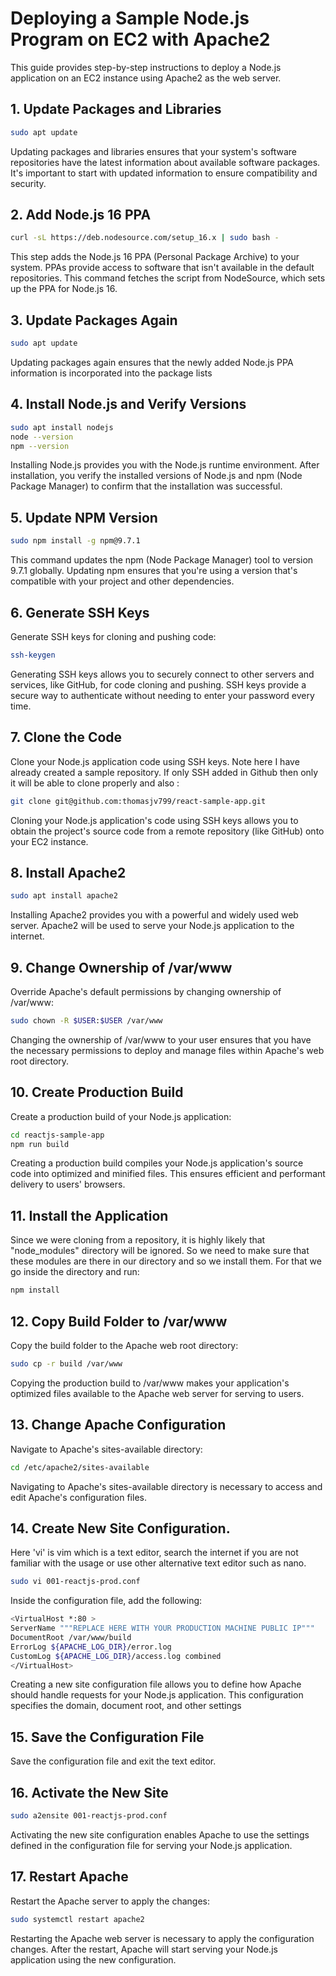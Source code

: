 # Deploying a Sample Node.js Program on EC2 with Apache2

This guide provides step-by-step instructions to deploy a Node.js application on an EC2 instance using Apache2 as the web server.

## 1. Update Packages and Libraries

```bash
sudo apt update
```

Updating packages and libraries ensures that your system's software repositories have the latest information about available
software packages. It's important to start with updated information to ensure compatibility and security.

## 2. Add Node.js 16 PPA

```bash
curl -sL https://deb.nodesource.com/setup_16.x | sudo bash -
```
This step adds the Node.js 16 PPA (Personal Package Archive) to your system. PPAs provide access to software that isn't available in the default repositories.
This command fetches the script from NodeSource, which sets up the PPA for Node.js 16.

## 3. Update Packages Again

```bash
sudo apt update
```
Updating packages again ensures that the newly added Node.js PPA information is incorporated into the package lists

## 4. Install Node.js and Verify Versions

```bash
sudo apt install nodejs
node --version
npm --version
```

Installing Node.js provides you with the Node.js runtime environment. After installation, you verify the
installed versions of Node.js and npm (Node Package Manager) to confirm that the installation was successful.

## 5. Update NPM Version

```bash
sudo npm install -g npm@9.7.1
```

This command updates the npm (Node Package Manager) tool to version 9.7.1 globally. Updating npm ensures that 
you're using a version that's compatible with your project and other dependencies.

## 6. Generate SSH Keys
Generate SSH keys for cloning and pushing code:

```bash
ssh-keygen
```
Generating SSH keys allows you to securely connect to other servers and services, like GitHub, for code cloning and pushing. 
SSH keys provide a secure way to authenticate without needing to enter your password every time.

## 7. Clone the Code
Clone your Node.js application code using SSH keys. Note here I have already created a sample repository. If only SSH added in Github then only it will be able to clone properly and also :

```bash
git clone git@github.com:thomasjv799/react-sample-app.git
```

Cloning your Node.js application's code using SSH keys allows you to obtain the project's source code from a
remote repository (like GitHub) onto your EC2 instance.

## 8. Install Apache2

```bash
sudo apt install apache2
```
Installing Apache2 provides you with a powerful and widely used web server. Apache2 will be used to serve your 
Node.js application to the internet.

## 9. Change Ownership of /var/www
Override Apache's default permissions by changing ownership of /var/www:

```bash
sudo chown -R $USER:$USER /var/www
```
Changing the ownership of /var/www to your user ensures that you have the necessary permissions to deploy and manage 
files within Apache's web root directory.


## 10. Create Production Build
Create a production build of your Node.js application:

```bash
cd reactjs-sample-app
npm run build
```

Creating a production build compiles your Node.js application's source code into optimized and minified files. 
This ensures efficient and performant delivery to users' browsers.

## 11. Install the Application 
Since we were cloning from a repository, it is highly likely that "node_modules" directory will be ignored. So we need
to make sure that these modules are there in our directory and so we install them. For that we go inside the directory and run:

```bash
npm install
```

## 12. Copy Build Folder to /var/www
Copy the build folder to the Apache web root directory:

```bash
sudo cp -r build /var/www
```
Copying the production build to /var/www makes your application's optimized files available to the Apache web 
server for serving to users.

## 13. Change Apache Configuration
Navigate to Apache's sites-available directory:

```bash
cd /etc/apache2/sites-available
```
Navigating to Apache's sites-available directory is necessary to access and edit Apache's configuration files.

## 14. Create New Site Configuration. 

Here 'vi' is vim which is a text editor, search the internet if you are not familiar with the usage or use other alternative text editor such as nano.

```bash
sudo vi 001-reactjs-prod.conf
```

Inside the configuration file, add the following:

```bash
<VirtualHost *:80 >
ServerName """REPLACE HERE WITH YOUR PRODUCTION MACHINE PUBLIC IP"""
DocumentRoot /var/www/build
ErrorLog ${APACHE_LOG_DIR}/error.log
CustomLog ${APACHE_LOG_DIR}/access.log combined
</VirtualHost>
```

Creating a new site configuration file allows you to define how Apache should handle requests for your Node.js application.
This configuration specifies the domain, document root, and other settings

## 15. Save the Configuration File
Save the configuration file and exit the text editor.


## 16. Activate the New Site

```bash
sudo a2ensite 001-reactjs-prod.conf
```
Activating the new site configuration enables Apache to use the settings defined in the
configuration file for serving your Node.js application.

## 17. Restart Apache
Restart the Apache server to apply the changes:

```bash
sudo systemctl restart apache2
```

Restarting the Apache web server is necessary to apply the configuration changes. After the restart, Apache will start serving your Node.js 
application using the new configuration.
